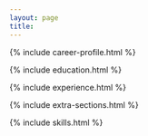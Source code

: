 ```yaml
---
layout: page
title:
---
```


<link rel="stylesheet" href="css/cv.css">
<link rel="stylesheet" href="https://maxcdn.bootstrapcdn.com/font-awesome/4.7.0/css/font-awesome.min.css">


{% include career-profile.html %}

{% include education.html %}

{% include experience.html %}

{% include extra-sections.html %}

{% include skills.html %}
